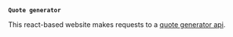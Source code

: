 **`Quote generator`**

This react-based website makes requests to a <a href="https://github.com/lukePeavey/quotable">quote generator api</a>. 
